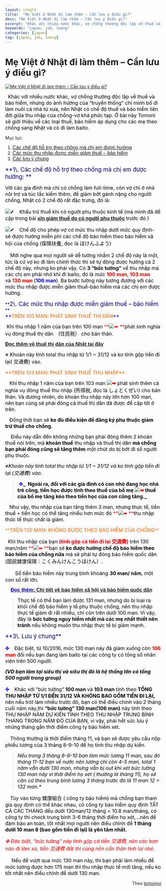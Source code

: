 ```yaml
---
layout: single
title:  "Mẹ Việt ở Nhật đi làm thêm – Cần lưu ý điều gì?"
desc: "Mẹ Việt ở Nhật đi làm thêm – Cần lưu ý điều gì?"
excerpt: "Khác với nhiều nước khác, vợ chồng thường độc lập về thuế và bảo hiểm, nhưng do ảnh hưởng của “truyền thống” chỉ mình bố đi làm nuôi cả nhà từ xưa, nên Nhật có chế độ thuế và bảo hiểm liên đới giữa thu nhập của chồng-vợ khá phức tạp. Ở bài này Tomoni sẽ giới thiệu về các loại thuế, bảo hiểm áp dụng cho các mẹ theo chồng sang Nhật và có đi làm baito."
keywords: "japan, job, lương"
categories: [japan]
tag: [japan, job, lương]
---
```


# Mẹ Việt ở Nhật đi làm thêm – Cần lưu ý điều gì?

[![](http://tomonivj.jp/resources/2017/01/thuế-của-các-mẹ-đi-làm-702x336.png "Mẹ Việt ở Nhật đi làm thêm – Cần lưu ý điều gì?")](http://tomonivj.jp/resources/2017/01/thuế-của-các-mẹ-đi-làm.png "Mẹ Việt ở Nhật đi làm thêm – Cần lưu ý điều gì?") 

<span style="font-size: 12pt; color: #000000;">  Khác với nhiều nước khác, vợ chồng thường độc lập về thuế và bảo hiểm, nhưng do ảnh hưởng của “truyền thống” chỉ mình bố đi làm nuôi cả nhà từ xưa, nên Nhật có chế độ thuế và bảo hiểm liên đới giữa thu nhập của chồng-vợ khá phức tạp. Ở bài này Tomoni sẽ giới thiệu về các loại thuế, bảo hiểm áp dụng cho các mẹ theo chồng sang Nhật và có đi làm baito.</span>

<div class="menu-box">

Mục lục:

1.  <span style="font-family: tahoma,arial,helvetica,sans-serif; font-size: 12pt;">[Các chế độ hỗ trợ theo chồng mà chị em được hưởng](#anchor01)</span>
2.  <span style="font-family: tahoma,arial,helvetica,sans-serif; font-size: 12pt;">[Các mức thu nhập được miễn giảm thuế – bảo hiểm](#anchor02)</span>
3.  <span style="font-family: tahoma,arial,helvetica,sans-serif; font-size: 12pt;">[Các lưu ý chung](#anchor03)</span>

</div>

<div id="anchor01" class="heading"><span style="font-size: 14pt; color: #000080;">**1\. Các chế độ hỗ trợ theo chồng mà chị em được hưởng:  
**</span></div>

<span style="font-size: 12pt; color: #000000;">Với các gia đình mà chỉ có chồng làm full-time, còn vợ chỉ ở nhà nội trợ và túc tắc kiếm thêm, để giảm bớt gánh nặng cho người chồng, Nhật có 2 chế độ rất đặc trưng, đó là:</span>

<span style="font-size: 12pt; color: #000000;">![✔](https://s.w.org/images/core/emoji/2.2.1/svg/2714.svg)　Khấu trừ thuế khi có người phụ thuộc kinh tế (mà mình đã đề cập trong bài <span style="color: #0000ff;">**[xin giảm thuế do có người phụ thuộc](http://tomonivj.jp/tim-hieu-ve-thu-tuc-xin-giam-thue-cho-nguoi-di-lam-%E6%89%B6%E9%A4%8A%E6%8E%A7%E9%99%A4%E7%94%B3%E8%AB%8B/)**</span> trước đó )</span>

<span style="font-size: 12pt; color: #000000;">![✔](https://s.w.org/images/core/emoji/2.2.1/svg/2714.svg)　Chế độ cho phép vợ có mức thu nhập dưới mức quy định- sẽ được hưởng miễn phí các chế độ </span><span style="font-size: 12pt; color: #000000;">bảo hiểm theo bảo hiểm xã hội của chồng (保険扶養, đọc là ほけんふよう)</span>

<span style="font-size: 12pt; color: #000000;">　Mới nghe qua mọi người sẽ dễ tưởng nhầm 2 chế độ này là một, tức là cứ vợ ko đi làm chính thức thì sẽ tự động được hưởng cả 2 chế độ này, nhưng ko phải vậy. Có **3 “bức tường”** về thu nhập mà các chị em phải nhớ khi đi baito, đó là mức **<span style="color: #ff0000;">100 man</span>**, **<span style="color: #ff0000;">103 man</span>** và <span style="color: #ff0000;">**130 man**</span> (**<span style="color: #0000ff;">106 man</span>**). Ba bước tường này tương đương với các mức thu nhập được miễn giảm thuế-bảo hiểm mà các chị em được hưởng.  
</span>

<div id="anchor02" class="heading"><span style="color: #000080;">**<span style="font-size: 14pt;">2\. Các mức thu nhập được miễn giảm thuế – bảo hiểm  
</span>**</span></div>

<div class="sub-heading"><span style="font-size: 12pt; color: #000000;"><span style="color: #0000ff;">**<span style="color: #ff6600;">TRÊN 100 MAN: PHÁT SINH THUẾ THỊ DÂN</span>**</span></span></div>

<span style="font-size: 12pt; color: #000000;"> Khi thu nhập 1 năm của bạn trên 100 man <span style="color: #ff0000;">**![➡](https://s.w.org/images/core/emoji/2.2.1/svg/27a1.svg) **</span>phát sinh nghĩa vụ đóng thuế thị dân　(住民税） cho bản thân.</span>

<span style="font-size: 12pt; color: #993300; font-family: tahoma,arial,helvetica,sans-serif;">**[Đọc thêm về thuế thị dân của Nhật tại đây](http://tomonivj.jp/cham-dong-thue-thi-dan-thi-co-xin-duoc-visa-khong/)**</span>

<span class="mark_yellow"><span style="font-size: 12pt; color: #000000;">※ Khoản này tính total thu nhập từ 1/1 ~ 31/12 và ko tính gộp tiền đi lại( 交通費) vào.</span></span>

<div class="sub-heading"><span style="font-size: 12pt; color: #ff6600;">**TRÊN 103 MAN: PHÁT SINH THUẾ THU NHẬP**</span></div>

<span style="font-size: 12pt; color: #000000;">   Khi thu nhập 1 năm của bạn trên 103 man<span style="color: #ff0000;"> **![➡](https://s.w.org/images/core/emoji/2.2.1/svg/27a1.svg)**</span> phát sinh thêm cả nghĩa vụ đóng thuế thu nhập (所得税, đọc là しょとくぜい) cho bản thân. Và đương nhiên, do khoản thu nhập này lớn hơn 100 man, nên bạn cũng sẽ phải đóng cả thuế thị dân đã được đề cập tới ở trên.  
</span>

<span style="font-size: 12pt; color: #000000;">   Đồng thời bạn sẽ **ko đủ điều kiện để đăng ký phụ thuộc giảm trừ thuế cho chồng**.</span>

<span style="font-size: 12pt; color: #000000;">    Điều này dẫn đến không những bạn phải đóng thêm 2 khoản thuế nói trên, mà **khoản thuế** thu nhập và thuế thị dân **mà chồng bạn phải đóng cũng sẽ tăng thêm** một chút do bị bớt đi số người phụ thuộc.  
</span>

<span class="mark_yellow" style="color: #000000;"><span style="font-size: 12pt;">_※Khoản này tính total thu nhập từ 1/1 ~ 31/12 và ko tính gộp tiền đi lại (交通費) vào._</span></span>

> <span style="font-size: 12pt; color: #000000;"><span style="color: #0000ff;"> ✤</span>**_  Ngoài ra, đối với các gia đình có con nhỏ đang học nhà trẻ công, tiền học được tính theo thuế của bố mẹ <span style="color: #ff0000;">![➡](https://s.w.org/images/core/emoji/2.2.1/svg/27a1.svg)</span> thuế của bố mẹ tăng kéo theo tiền học của con cũng tăng._**</span>

<span style="font-size: 12pt; color: #000000;">   Như vậy, thu nhập của bạn tăng thêm 3 man, nhưng thực tế, tiền thuế + tiền học có thể tăng nhiều hơn mức đó<span style="color: #ff0000;"> **![➡](https://s.w.org/images/core/emoji/2.2.1/svg/27a1.svg) **</span>thu nhập thức tế thực chất là giảm.</span>

<div class="sub-heading"><span style="color: #ff6600;">**<span style="font-size: 12pt;">TRÊN 130 MAN: KHÔNG ĐƯỢC THEO BẢO HIỂM CỦA CHỒNG</span>**</span></div>

<span style="font-size: 12pt; color: #000000;">  Khi thu nhập của bạn <span style="color: #ff0000;">**(tính gộp cả tiền đi lại 交通費)**</span> trên 130 man/năm <span style="color: #ff0000;">**![➡](https://s.w.org/images/core/emoji/2.2.1/svg/27a1.svg) **</span>bạn sẽ **ko được hưởng chế độ bảo hiểm theo bảo hiểm của chồng nữa** mà sẽ phải tự đóng bảo hiểm quốc dân (国民健康保険：こくみんけんこうほけん）.</span>

<span style="font-size: 12pt; color: #000000;">　　Số tiền bảo hiểm này trung bình khoảng **30 man/ năm**, một con số rất lớn.</span>

**<span style="font-family: tahoma,arial,helvetica,sans-serif; font-size: 12pt;">    [<span style="color: #0000ff;">Đọc thêm</span>: Chi tiết về bảo hiểm xã hội và bảo hiểm quốc dân](http://tomonivj.jp/ban-can-dong-bao-hiem-nao-khi-o-nhat/)</span>**

> <span style="font-size: 12pt; color: #000000;"><span style="color: #ff0000;"></span>Thực tế có thể bạn làm được 131 man, nhưng do <span class="mark_yellow">bị loại ra khỏi chế độ bảo hiểm y tế phụ thuộc chồng</span>, nên thu nhập thực tế giảm đi rất nhiều, chỉ còn trên dưới 100 man. Vì vậy, đây là **bức tường nguy hiểm nhất mà các mẹ nhất thiết nên tránh** nếu không muốn thu nhập thực tế bị giảm mạnh.  
> </span>

<div id="anchor03" class="heading"><span style="font-size: 14pt; color: #000080;">**3\. Lưu ý chung**</span></div>

<span style="font-size: 12pt; color: #000000;"><span style="color: #0000ff;">✤</span>　Đặc biệt, từ 10/2016, mức 130 man này đã giảm xuống còn **<span style="color: #ff0000;">106 man</span>** đối nếu bạn đang làm baito tại các công ty có tổng số nhân viên trên 500 người.</span>

_**<span style="font-size: 12pt; color: #000000;">(VD bạn làm tại siêu thị và siêu thị đó là hệ thống lớn có tổng 500 người trong group)</span>**_

<span style="font-size: 12pt; color: #000000;"><span style="color: #0000ff;">✤　</span>Khác với “bức tường” **100 man** và **103 man** tính theo **TỔNG THU NHẬP TỪ 1/1 ĐẾN 31/12 VÀ KHÔNG BAO GỒM TIỀN ĐI LẠI,** nên nếu trót làm nhiều trước đó, bạn có thể điều chỉnh vào 2 tháng cuối năm này,thì **“bức tường” 130 man(106 man)** này tính theo THU NHẬP NĂM DỰ KIẾN TÍNH THEO THU NHẬP TRUNG BÌNH THÁNG TRONG NĂM ĐÓ CỦA BẠN, vì vậy, phải hết sức lưu ý những tháng gần thời điểm công ty bảo hiểm xét.</span>

<span style="font-size: 12pt; color: #000000;">　Thông thường là thời điểm tháng 11, và bạn sẽ được yêu cầu nộp phiếu lương của 3 tháng 8-9-10 để họ tính thu nhập dự kiến.</span>

> _<span style="font-size: 12pt; color: #000000;">Nếu trong 3 tháng 8-9-10 bạn làm mức lương 11 man, sau đó tháng 11-12 bạn về nước nên lương chỉ còn 4-5 man, total 1 năm vẫn dưới 130 man, nhưng vẫn bị out khi xét bức tường 130 man này vì thời điểm họ xét ( thường là tháng 11), họ sẽ căn cứ theo trung bình lương 3 tháng trước đó là **11 man* 12 = 132 man.**</span>_

<span style="font-size: 12pt; color: #000000;">　Tùy vào từng 健康組合 ( công ty bảo hiểm) mà chồng bạn tham gia quy định có thể khác nhau, có công ty bảo hiểm quy định TẤT CẢ CÁC THÁNG đều dưới 130man/12 tháng = 10.8 man/tháng, có công ty thì check trung bình 3-6 tháng thời điểm họ xét,…nên để đảm bảo an toàn, tốt nhất mọi người nên điều chỉnh để **1 tháng dưới 10 man 8 (bao gồm tiền đi lại) là yên tâm nhất.**</span>

<span style="color: #ff0000;">_<span style="font-size: 12pt;">✤ Đặc biệt, “bức tường” này tính gộp cả tiền 交通費, nên các bạn nào đi làm xa, tiền 交通費 đắt thì cũng nên cẩn thận tính lại nhé.</span>_</span>

<span style="font-size: 12pt; color: #000000;">　 Nếu để vượt qua mức 130 man này, thì bạn phải làm nhiều để mức lương được hơn 175 man thì thu nhập thực tế mới tăng, nếu ko tốt nhất nên điều chỉnh để dưới 130 man.</span>


<div style="text-align: right">Theo <a href="http://tomonivj.jp/me-viet-o-nhat-di-lam-them-can-luu-y/">tomonivj</a></div>